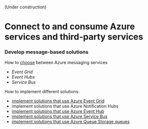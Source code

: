 (Under construction)
# Connect to and consume Azure services and third-party services

### Develop message-based solutions
How to [choose](https://docs.microsoft.com/en-us/azure/event-grid/compare-messaging-services?WT.mc_id=thomasmaurer-blog-thmaure) between Azure messaging services
- *Event Grid*
- *Event Hubs* 
- *Service Bus*

How to implement different solutions:
* [implement solutions that use Azure Event Grid](event_grid/)
* implement solutions that use Azure Notification Hubs
* [implement solutions that use Azure Event Hub](event_hub/)
* [implement solutions that use Azure Service Bus](service_bus/)
* [implement solutions that use Azure Queue Storage queues](queue_storage/)

